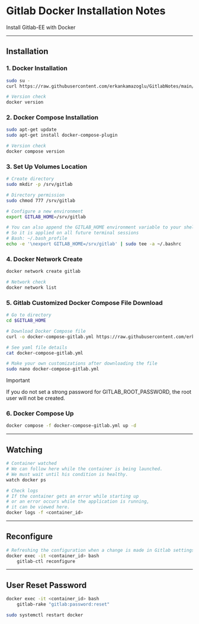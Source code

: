 # Gitlab Docker Installation Notes

Install Gitlab-EE with Docker

***

## Installation

### 1. Docker Installation 

```bash
sudo su -
curl https://raw.githubusercontent.com/erkankamazoglu/GitlabNotes/main/docker-install.sh | bash

# Version check
docker version
```

### 2. Docker Compose Installation 

```bash
sudo apt-get update
sudo apt-get install docker-compose-plugin

# Version check
docker compose version
```

### 3. Set Up Volumes Location

```bash
# Create directory
sudo mkdir -p /srv/gitlab

# Directory permission 
sudo chmod 777 /srv/gitlab

# Configure a new environment
export GITLAB_HOME=/srv/gitlab

# You can also append the GITLAB_HOME environment variable to your shell’s profile 
# So it is applied on all future terminal sessions 
# Bash: ~/.bash_profile
echo -e '\nexport GITLAB_HOME=/srv/gitlab' | sudo tee -a ~/.bashrc
```

### 4. Docker Network Create

```bash 
docker network create gitlab

# Network check
docker network list
```

### 5. Gitlab Customized Docker Compose File Download

```bash 
# Go to directory
cd $GITLAB_HOME

# Download Docker Compose file
curl -o docker-compose-gitlab.yml https://raw.githubusercontent.com/erkankamazoglu/GitlabNotes/main/docker-compose-gitlab.yml

# See yaml file details
cat docker-compose-gitlab.yml

# Make your own customizations after downloading the file
sudo nano docker-compose-gitlab.yml
``` 

> [!IMPORTANT]
> If you do not set a strong password for GITLAB_ROOT_PASSWORD, the root user will not be created. 

### 6. Docker Compose Up

```bash 
docker compose -f docker-compose-gitlab.yml up -d 
```

***

## Watching

```bash 
# Container watched
# We can follow here while the container is being launched. 
# We must wait until his condition is healthy.
watch docker ps

# Check logs
# If the container gets an error while starting up 
# or an error occurs while the application is running, 
# it can be viewed here.
docker logs -f <container_id>
```

***

## Reconfigure

```bash 
# Refreshing the configuration when a change is made in Gitlab settings.
docker exec -it <container_id> bash
    gitlab-ctl reconfigure
```

***

## User Reset Password
```bash 
docker exec -it <container_id> bash
    gitlab-rake "gitlab:password:reset"

sudo systemctl restart docker
```
